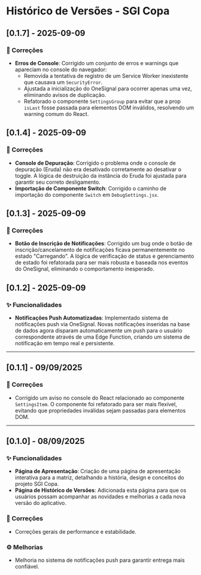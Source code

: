 # Histórico de Versões - SGI Copa

## [0.1.7] - 2025-09-09

### 🐛 Correções

*   **Erros de Console**: Corrigido um conjunto de erros e warnings que apareciam no console do navegador:
    *   Removida a tentativa de registro de um Service Worker inexistente que causava um `SecurityError`.
    *   Ajustada a inicialização do OneSignal para ocorrer apenas uma vez, eliminando avisos de duplicação.
    *   Refatorado o componente `SettingsGroup` para evitar que a prop `isLast` fosse passada para elementos DOM inválidos, resolvendo um warning comum do React.

## [0.1.4] - 2025-09-09

### 🐛 Correções

*   **Console de Depuração**: Corrigido o problema onde o console de depuração (Eruda) não era desativado corretamente ao desativar o toggle. A lógica de destruição da instância do Eruda foi ajustada para garantir seu correto desligamento.
*   **Importação de Componente Switch**: Corrigido o caminho de importação do componente `Switch` em `DebugSettings.jsx`.

## [0.1.3] - 2025-09-09

### 🐛 Correções

*   **Botão de Inscrição de Notificações**: Corrigido um bug onde o botão de inscrição/cancelamento de notificações ficava permanentemente no estado "Carregando". A lógica de verificação de status e gerenciamento de estado foi refatorada para ser mais robusta e baseada nos eventos do OneSignal, eliminando o comportamento inesperado.

## [0.1.2] - 2025-09-09

### ✨ Funcionalidades

*   **Notificações Push Automatizadas**: Implementado sistema de notificações push via OneSignal. Novas notificações inseridas na base de dados agora disparam automaticamente um push para o usuário correspondente através de uma Edge Function, criando um sistema de notificação em tempo real e persistente.

---

## [0.1.1] - 09/09/2025

### 🐛 Correções

*   Corrigido um aviso no console do React relacionado ao componente `SettingsItem`. O componente foi refatorado para ser mais flexível, evitando que propriedades inválidas sejam passadas para elementos DOM.

---

## [0.1.0] - 08/09/2025

### ✨ Funcionalidades

*   **Página de Apresentação**: Criação de uma página de apresentação interativa para a matriz, detalhando a história, design e conceitos do projeto SGI Copa.
*   **Página de Histórico de Versões**: Adicionada esta página para que os usuários possam acompanhar as novidades e melhorias a cada nova versão do aplicativo.

### 🐛 Correções

*   Correções gerais de performance e estabilidade.

### ⚙️ Melhorias

*   Melhoria no sistema de notificações push para garantir entrega mais confiável.